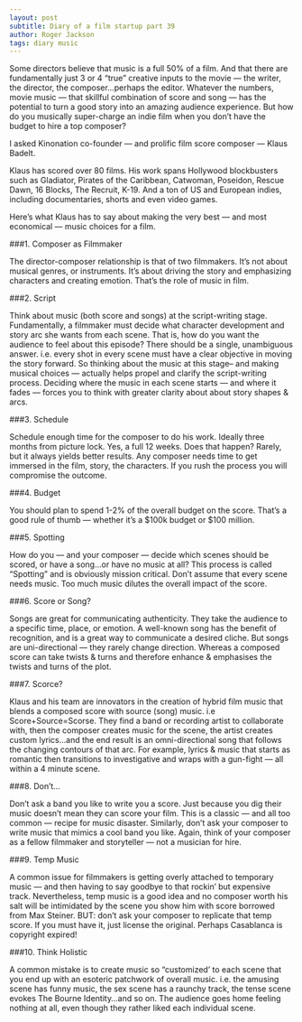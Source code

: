 ```yaml
---
layout: post
subtitle: Diary of a film startup part 39
author: Roger Jackson
tags: diary music
---
```



Some directors believe that music is a full 50% of a film. And that there are fundamentally just 3 or 4 “true” creative inputs to the movie — the writer, the director, the composer…perhaps the editor. Whatever the numbers, movie music — that skillful combination of score and song — has the potential to turn a good story into an amazing audience experience. But how do you musically super-charge an indie film when you don’t have the budget to hire a top composer?

I asked Kinonation co-founder — and prolific film score composer — Klaus Badelt.

Klaus has scored over 80 films. His work spans Hollywood blockbusters such as Gladiator, Pirates of the Caribbean, Catwoman, Poseidon, Rescue Dawn, 16 Blocks, The Recruit, K-19. And a ton of US and European indies, including documentaries, shorts and even video games.

Here’s what Klaus has to say about making the very best — and most economical — music choices for a film.

###1. Composer as Filmmaker

The director-composer relationship is that of two filmmakers. It’s not about musical genres, or instruments. It’s about driving the story and emphasizing characters and creating emotion. That’s the role of music in film.

###2. Script

Think about music (both score and songs) at the script-writing stage. Fundamentally, a filmmaker must decide what character development and story arc she wants from each scene. That is, how do you want the audience to feel about this episode? There should be a single, unambiguous answer. i.e. every shot in every scene must have a clear objective in moving the story forward. So thinking about the music at this stage– and making musical choices — actually helps propel and clarify the script-writing process. Deciding where the music in each scene starts — and where it fades — forces you to think with greater clarity about about story shapes & arcs.

###3. Schedule

Schedule enough time for the composer to do his work. Ideally three months from picture lock. Yes, a full 12 weeks. Does that happen? Rarely, but it always yields better results. Any composer needs time to get immersed in the film, story, the characters. If you rush the process you will compromise the outcome.

###4. Budget

You should plan to spend 1-2% of the overall budget on the score. That’s a good rule of thumb — whether it’s a $100k budget or $100 million.

###5. Spotting

How do you — and your composer — decide which scenes should be scored, or have a song…or have no music at all? This process is called “Spotting” and is obviously mission critical. Don’t assume that every scene needs music. Too much music dilutes the overall impact of the score.

###6. Score or Song?

Songs are great for communicating authenticity. They take the audience to a specific time, place, or emotion. A well-known song has the benefit of recognition, and is a great way to communicate a desired cliche. But songs are uni-directional — they rarely change direction. Whereas a composed score can take twists & turns and therefore enhance & emphasises the twists and turns of the plot.

###7. Scorce?

Klaus and his team are innovators in the creation of hybrid film music that blends a composed score with source (song) music. i.e Score+Source=Scorse. They find a band or recording artist to collaborate with, then the composer creates music for the scene, the artist creates custom lyrics…and the end result is an omni-directional song that follows the changing contours of that arc. For example, lyrics & music that starts as romantic then transitions to investigative and wraps with a gun-fight — all within a 4 minute scene.

###8. Don’t…

Don’t ask a band you like to write you a score. Just because you dig their music doesn’t mean they can score your film. This is a classic — and all too common — recipe for music disaster. Similarly, don’t ask your composer to write music that mimics a cool band you like. Again, think of your composer as a fellow filmmaker and storyteller — not a musician for hire.

###9. Temp Music

A common issue for filmmakers is getting overly attached to temporary music — and then having to say goodbye to that rockin’ but expensive track. Nevertheless, temp music is a good idea and no composer worth his salt will be intimidated by the scene you show him with score borrowed from Max Steiner. BUT: don’t ask your composer to replicate that temp score. If you must have it, just license the original. Perhaps Casablanca is copyright expired!

###10. Think Holistic

A common mistake is to create music so “customized’ to each scene that you end up with an esoteric patchwork of overall music. i.e. the amusing scene has funny music, the sex scene has a raunchy track, the tense scene evokes The Bourne Identity…and so on. The audience goes home feeling nothing at all, even though they rather liked each individual scene.

